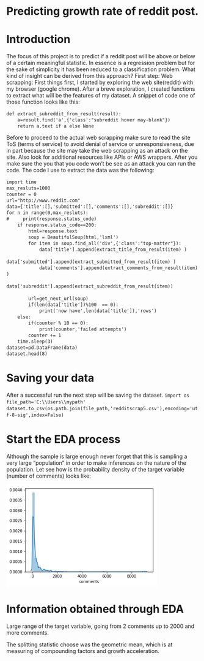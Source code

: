 # Predicting growth rate of reddit post.

# Introduction

The focus of this project is to predict if a reddit post will be above or below of a certain meaningful statistic. In essence is a regression problem but for the sake of simplicity it has been reduced to a classification problem. What kind of insight can be derived from this approach?
First step: Web scrapping:
First things first, I started by exploring the web site(reddit) with my browser (google chrome). After a breve exploration, I created functions to extract what will be the features of my dataset. A snippet of code one of those function looks like this:
```
def extract_subreddit_from_result(result):
    a=result.find('a',{'class':"subreddit hover may-blank"})
    return a.text if a else None
```
Before to proceed to the actual web scrapping make sure to read the site ToS (terms of service) to avoid denial of service or unresponsiveness, due in part because the site may take the web scrapping as an attack on the site. Also look for additional resources like APIs or AWS wrappers. After you make sure the you that you code won’t be see as an attack you can run the code. The code I use to extract the data was the following:
```
import time
max_resluts=1000
counter = 0
url="http://www.reddit.com"
data={'title':[],'submitted':[],'comments':[],'subreddit':[]}
for n in range(0,max_resluts):
#     print(response.status_code)
    if response.status_code==200:    
        html=response.text
        soup = BeautifulSoup(html,'lxml')        
        for item in soup.find_all('div',{'class':"top-matter"}):
            data['title'].append(extract_title_from_result(item) )
            data['submitted'].append(extract_submitted_from_result(item) )
            data['comments'].append(extract_comments_from_result(item) )
            data['subreddit'].append(extract_subreddit_from_result(item))
        
        url=get_next_url(soup)
        if(len(data['title'])%100  == 0):
            print('now have',len(data['title']),'rows')
    else:
        if(counter % 10 == 0):
            print(counter,'failed attempts')
        counter += 1
    time.sleep(3)
dataset=pd.DataFrame(data)
dataset.head(8) 
```
# Saving your data
After a successful run the next step will be saving the dataset.                                                                                                                                                                                                                                   ```
import os                                                                       
file_path='C:\\Users\\mypath'   
dataset.to_csv(os.path.join(file_path,'redditscrap5.csv'),encoding='utf-8-sig',index=False)                                                                     ```

# Start the EDA process

Although the sample is large enough never forget that this is sampling a very large “population” in order to make inferences on the nature of the population. Let see how is the probability density of the target variable (number of comments) looks like:

![proj3hist.png](proj3hist.png)

# Information obtained through EDA

Large range of the target variable, going from 2 comments up to 2000 and more comments. 

The splitting statistic choose was the geometric mean, which is at measuring of compounding factors and growth acceleration.


